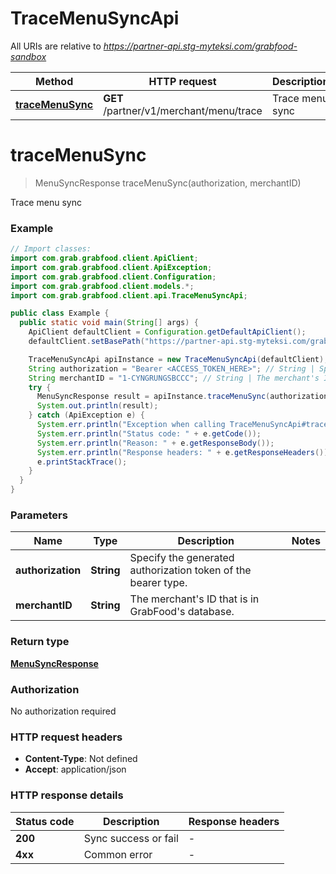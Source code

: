 # TraceMenuSyncApi

All URIs are relative to *https://partner-api.stg-myteksi.com/grabfood-sandbox*

| Method | HTTP request | Description |
|------------- | ------------- | -------------|
| [**traceMenuSync**](TraceMenuSyncApi.md#traceMenuSync) | **GET** /partner/v1/merchant/menu/trace | Trace menu sync |


<a id="traceMenuSync"></a>
# **traceMenuSync**
> MenuSyncResponse traceMenuSync(authorization, merchantID)

Trace menu sync

### Example
```java
// Import classes:
import com.grab.grabfood.client.ApiClient;
import com.grab.grabfood.client.ApiException;
import com.grab.grabfood.client.Configuration;
import com.grab.grabfood.client.models.*;
import com.grab.grabfood.client.api.TraceMenuSyncApi;

public class Example {
  public static void main(String[] args) {
    ApiClient defaultClient = Configuration.getDefaultApiClient();
    defaultClient.setBasePath("https://partner-api.stg-myteksi.com/grabfood-sandbox");

    TraceMenuSyncApi apiInstance = new TraceMenuSyncApi(defaultClient);
    String authorization = "Bearer <ACCESS_TOKEN_HERE>"; // String | Specify the generated authorization token of the bearer type.
    String merchantID = "1-CYNGRUNGSBCCC"; // String | The merchant's ID that is in GrabFood's database.
    try {
      MenuSyncResponse result = apiInstance.traceMenuSync(authorization, merchantID);
      System.out.println(result);
    } catch (ApiException e) {
      System.err.println("Exception when calling TraceMenuSyncApi#traceMenuSync");
      System.err.println("Status code: " + e.getCode());
      System.err.println("Reason: " + e.getResponseBody());
      System.err.println("Response headers: " + e.getResponseHeaders());
      e.printStackTrace();
    }
  }
}
```

### Parameters

| Name | Type | Description  | Notes |
|------------- | ------------- | ------------- | -------------|
| **authorization** | **String**| Specify the generated authorization token of the bearer type. | |
| **merchantID** | **String**| The merchant&#39;s ID that is in GrabFood&#39;s database. | |

### Return type

[**MenuSyncResponse**](MenuSyncResponse.md)

### Authorization

No authorization required

### HTTP request headers

 - **Content-Type**: Not defined
 - **Accept**: application/json

### HTTP response details
| Status code | Description | Response headers |
|-------------|-------------|------------------|
| **200** | Sync success or fail |  -  |
| **4xx** | Common error |  -  |


